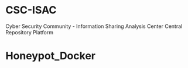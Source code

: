 # CSC-ISAC
Cyber Security Community - Information Sharing Analysis Center Central Repository Platform 

# Honeypot_Docker

